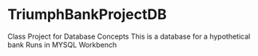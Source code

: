 # TriumphBankProjectDB
Class Project for Database Concepts
This is a database for a hypothetical bank
Runs in MYSQL Workbench
